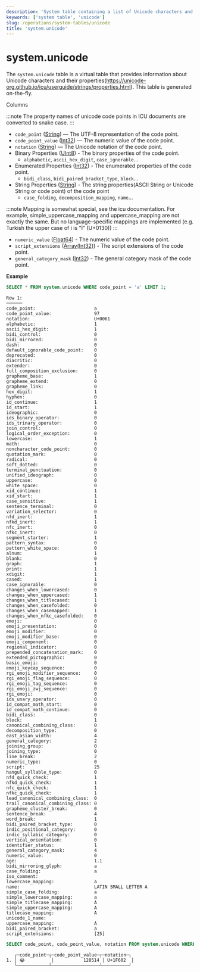 ```yaml
---
description: 'System table containing a list of Unicode characters and their properties.'
keywords: ['system table', 'unicode']
slug: /operations/system-tables/unicode
title: 'system.unicode'
---
```

# system.unicode

The `system.unicode` table is a virtual table that provides information about Unicode characters and their properties(https://unicode-org.github.io/icu/userguide/strings/properties.html). This table is generated on-the-fly.

Columns

:::note
The property names of unicode code points in ICU documents are converted to snake case. 
:::

- `code_point` ([String](../../sql-reference/data-types/string.md)) — The UTF-8 representation of the code point.
- `code_point_value` ([Int32](../../sql-reference/data-types/int-uint.md)) — The numeric value of the code point.
- `notation` ([String](../../sql-reference/data-types/string.md)) — The Unicode notation of the code point.
- Binary Properties ([UInt8](../../sql-reference/data-types/int-uint.md)) - The binary properties of the code point.
    - `alphabetic`, `ascii_hex_digit`, `case_ignorable`...
- Enumerated Properties ([Int32](../../sql-reference/data-types/int-uint.md)) - The enumerated properties of the code point.
    - `bidi_class`, `bidi_paired_bracket_type`, `block`...
- String Properties ([String](../../sql-reference/data-types/string.md)) - The string properties(ASCII String or Unicode String or code point) of the code point
    - `case_folding`, `decomposition_mapping`, `name`...


:::note
Mapping is somewhat special, see the icu documentation. For example, simple_uppercase_mapping and uppercase_mapping are not exactly the same. But no language-specific mappings are implemented (e.g. Turkish the upper case of i is "İ" (U+0130))
:::

- `numeric_value` ([Float64](../../sql-reference/data-types/float.md)) - The numeric value of the code point.
- `script_extensions` ([Array(Int32)](../../sql-reference/data-types/array.md)) - The script extensions of the code point.
- `general_category_mask` ([Int32](../../sql-reference/data-types/int-uint.md)) - The general category mask of the code point.


**Example**
```sql
SELECT * FROM system.unicode WHERE code_point = 'a' LIMIT 1;
```

```text
Row 1:
──────
code_point:                      a
code_point_value:                97
notation:                        U+0061
alphabetic:                      1
ascii_hex_digit:                 1
bidi_control:                    0
bidi_mirrored:                   0
dash:                            0
default_ignorable_code_point:    0
deprecated:                      0
diacritic:                       0
extender:                        0
full_composition_exclusion:      0
grapheme_base:                   1
grapheme_extend:                 0
grapheme_link:                   0
hex_digit:                       1
hyphen:                          0
id_continue:                     1
id_start:                        1
ideographic:                     0
ids_binary_operator:             0
ids_trinary_operator:            0
join_control:                    0
logical_order_exception:         0
lowercase:                       1
math:                            0
noncharacter_code_point:         0
quotation_mark:                  0
radical:                         0
soft_dotted:                     0
terminal_punctuation:            0
unified_ideograph:               0
uppercase:                       0
white_space:                     0
xid_continue:                    1
xid_start:                       1
case_sensitive:                  1
sentence_terminal:               0
variation_selector:              0
nfd_inert:                       1
nfkd_inert:                      1
nfc_inert:                       0
nfkc_inert:                      0
segment_starter:                 1
pattern_syntax:                  0
pattern_white_space:             0
alnum:                           1
blank:                           0
graph:                           1
print:                           1
xdigit:                          1
cased:                           1
case_ignorable:                  0
changes_when_lowercased:         0
changes_when_uppercased:         1
changes_when_titlecased:         1
changes_when_casefolded:         0
changes_when_casemapped:         1
changes_when_nfkc_casefolded:    0
emoji:                           0
emoji_presentation:              0
emoji_modifier:                  0
emoji_modifier_base:             0
emoji_component:                 0
regional_indicator:              0
prepended_concatenation_mark:    0
extended_pictographic:           0
basic_emoji:                     0
emoji_keycap_sequence:           0
rgi_emoji_modifier_sequence:     0
rgi_emoji_flag_sequence:         0
rgi_emoji_tag_sequence:          0
rgi_emoji_zwj_sequence:          0
rgi_emoji:                       0
ids_unary_operator:              0
id_compat_math_start:            0
id_compat_math_continue:         0
bidi_class:                      0
block:                           1
canonical_combining_class:       0
decomposition_type:              0
east_asian_width:                4
general_category:                2
joining_group:                   0
joining_type:                    0
line_break:                      2
numeric_type:                    0
script:                          25
hangul_syllable_type:            0
nfd_quick_check:                 1
nfkd_quick_check:                1
nfc_quick_check:                 1
nfkc_quick_check:                1
lead_canonical_combining_class:  0
trail_canonical_combining_class: 0
grapheme_cluster_break:          0
sentence_break:                  4
word_break:                      1
bidi_paired_bracket_type:        0
indic_positional_category:       0
indic_syllabic_category:         0
vertical_orientation:            0
identifier_status:               1
general_category_mask:           4
numeric_value:                   0
age:                             1.1
bidi_mirroring_glyph:            a
case_folding:                    a
iso_comment:                     
lowercase_mapping:               a
name:                            LATIN SMALL LETTER A
simple_case_folding:             a
simple_lowercase_mapping:        a
simple_titlecase_mapping:        A
simple_uppercase_mapping:        A
titlecase_mapping:               A
unicode_1_name:                  
uppercase_mapping:               A
bidi_paired_bracket:             a
script_extensions:               [25]

```

```sql
SELECT code_point, code_point_value, notation FROM system.unicode WHERE code_point = '😂';
```
```text
   ┌─code_point─┬─code_point_value─┬─notation─┐
1. │ 😂          │           128514 │ U+1F602  │
   └────────────┴──────────────────┴──────────┘
```
